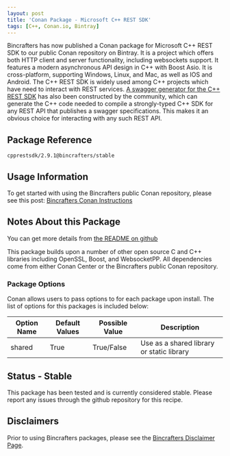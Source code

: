 ```yaml
---
layout: post
title: 'Conan Package - Microsoft C++ REST SDK'
tags: [C++, Conan.io, Bintray]
---
```


Bincrafters has now published a Conan package for Microsoft C++ REST SDK to our public Conan repository on Bintray. It is a project which offers both HTTP client and server functionality, including websockets support.  It features a modern asynchronous API design in C++ with Boost Asio.  It is cross-platform, supporting Windows, Linux, and Mac, as well as IOS and Android.  The C++ REST SDK is widely used among C++ projects which have need to interact with REST services.  [A swagger generator for the C++ REST SDK](https://github.com/swagger-api/swagger-codegen/tree/master/samples/client/petstore/cpprest) has also been constructed by the community, which can generate the C++ code needed to compile a strongly-typed C++ SDK for any REST API that publishes a swagger specifications.  This makes it an obvious choice for interacting with any such REST API. 

## Package Reference

    cpprestsdk/2.9.1@bincrafters/stable
    
## Usage Information  

To get started with using the Bincrafters public Conan repository, please see this post:
[Bincrafters Conan Instructions](https://bincrafters.github.io/2017/06/06/using-bincrafters-conan-repository)

## Notes About this Package 

You can get more details from [the README on github](https://github.com/bincrafters/conan-cpprestsdk)

This package builds upon a number of other open source C and C++ libraries including OpenSSL, Boost, and WebsocketPP.  All dependencies come from either Conan Center or the Bincrafters public Conan repository. 

### Package Options
Conan allows users to pass options to for each package upon install. The list of options for this packages is included below: 

|Option Name	  | Default Values   | Possible Value  | Description
|----------------|-------------------|-------------------|-------
|shared           | True                 | True/False       | Use as a shared library or static library


## Status - Stable
This package has been tested and is currently considered stable.  Please report any issues through the github repository for this recipe. 

## Disclaimers
Prior to using Bincrafters packages, please see the [Bincrafters Disclaimer Page](https://bincrafters.github.io/2017/05/01/bincrafters-package-disclaimers/). 